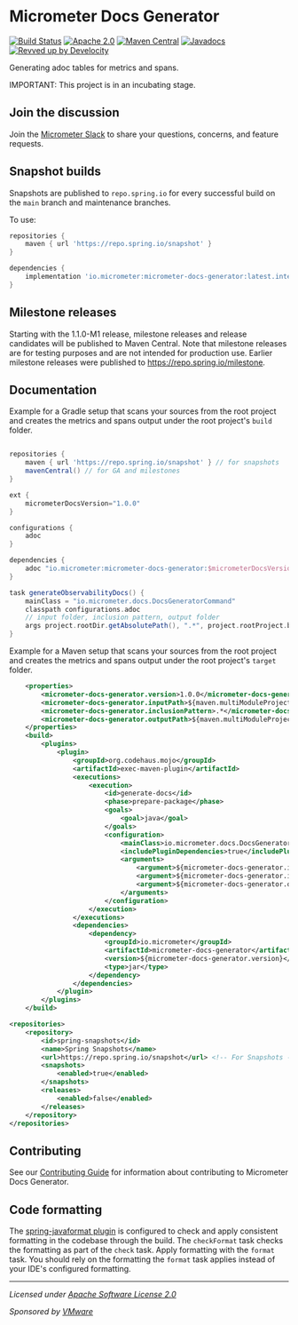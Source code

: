 # Micrometer Docs Generator

[![Build Status](https://circleci.com/gh/micrometer-metrics/micrometer-docs-generator.svg?style=shield)](https://circleci.com/gh/micrometer-metrics/micrometer-docs-generator)
[![Apache 2.0](https://img.shields.io/github/license/micrometer-metrics/micrometer-docs-generator.svg)](https://www.apache.org/licenses/LICENSE-2.0)
[![Maven Central](https://img.shields.io/maven-central/v/io.micrometer/micrometer-docs-generator.svg)](https://search.maven.org/artifact/io.micrometer/micrometer-docs-generator)
[![Javadocs](https://www.javadoc.io/badge/io.micrometer/micrometer-docs-generator.svg)](https://www.javadoc.io/doc/io.micrometer/micrometer-core)
[![Revved up by Develocity](https://img.shields.io/badge/Revved%20up%20by-Develocity-06A0CE?logo=Gradle&labelColor=02303A)](https://ge.micrometer.io/)

Generating adoc tables for metrics and spans.

IMPORTANT: This project is in an incubating stage.

## Join the discussion

Join the [Micrometer Slack](https://slack.micrometer.io) to share your questions, concerns, and feature requests.

## Snapshot builds

Snapshots are published to `repo.spring.io` for every successful build on the `main` branch and maintenance branches.

To use:

```groovy
repositories {
    maven { url 'https://repo.spring.io/snapshot' }
}

dependencies {
    implementation 'io.micrometer:micrometer-docs-generator:latest.integration'
}
```

## Milestone releases

Starting with the 1.1.0-M1 release, milestone releases and release candidates will be published to Maven Central. Note that milestone releases are for testing purposes and are not intended for production use. Earlier milestone releases were published to https://repo.spring.io/milestone.

## Documentation

Example for a Gradle setup that scans your sources from the root project and creates the metrics and spans output under the root project's `build` folder.

```groovy

repositories {
	maven { url 'https://repo.spring.io/snapshot' } // for snapshots
	mavenCentral() // for GA and milestones
}

ext {
	micrometerDocsVersion="1.0.0"
}

configurations {
	adoc
}

dependencies {
	adoc "io.micrometer:micrometer-docs-generator:$micrometerDocsVersion"
}

task generateObservabilityDocs() {
	mainClass = "io.micrometer.docs.DocsGeneratorCommand"
	classpath configurations.adoc
	// input folder, inclusion pattern, output folder
	args project.rootDir.getAbsolutePath(), ".*", project.rootProject.buildDir.getAbsolutePath()
}

```
Example for a Maven setup that scans your sources from the root project and creates the metrics and spans output under the root project's `target` folder.

```xml
	<properties>
		<micrometer-docs-generator.version>1.0.0</micrometer-docs-generator.version>
		<micrometer-docs-generator.inputPath>${maven.multiModuleProjectDirectory}/folder-with-sources-to-scan/</micrometer-docs-generator.inputPath>
		<micrometer-docs-generator.inclusionPattern>.*</micrometer-docs-generator.inclusionPattern>
		<micrometer-docs-generator.outputPath>${maven.multiModuleProjectDirectory}/target/output-folder-with-adocs/'</micrometer-docs-generator.outputPath>
	</properties>
	<build>
		<plugins>
			<plugin>
				<groupId>org.codehaus.mojo</groupId>
				<artifactId>exec-maven-plugin</artifactId>
				<executions>
					<execution>
						<id>generate-docs</id>
						<phase>prepare-package</phase>
						<goals>
							<goal>java</goal>
						</goals>
						<configuration>
							<mainClass>io.micrometer.docs.DocsGeneratorCommand</mainClass>
							<includePluginDependencies>true</includePluginDependencies>
							<arguments>
								<argument>${micrometer-docs-generator.inputPath}</argument>
								<argument>${micrometer-docs-generator.inclusionPattern}</argument>
								<argument>${micrometer-docs-generator.outputPath}</argument>
							</arguments>
						</configuration>
					</execution>
				</executions>
				<dependencies>
					<dependency>
						<groupId>io.micrometer</groupId>
						<artifactId>micrometer-docs-generator</artifactId>
						<version>${micrometer-docs-generator.version}</version>
						<type>jar</type>
					</dependency>
				</dependencies>
			</plugin>
		</plugins>
	</build>

<repositories>
    <repository>
        <id>spring-snapshots</id>
        <name>Spring Snapshots</name>
        <url>https://repo.spring.io/snapshot</url> <!-- For Snapshots -->
        <snapshots>
            <enabled>true</enabled>
        </snapshots>
        <releases>
            <enabled>false</enabled>
        </releases>
    </repository>
</repositories>
```

## Contributing

See our [Contributing Guide](CONTRIBUTING.md) for information about contributing to Micrometer Docs Generator.

## Code formatting

The [spring-javaformat plugin](https://github.com/spring-io/spring-javaformat) is configured to check and apply consistent formatting in the codebase through the build.
The `checkFormat` task checks the formatting as part of the `check` task.
Apply formatting with the `format` task.
You should rely on the formatting the `format` task applies instead of your IDE's configured formatting.

-------------------------------------
_Licensed under [Apache Software License 2.0](https://www.apache.org/licenses/LICENSE-2.0)_

_Sponsored by [VMware](https://tanzu.vmware.com)_
